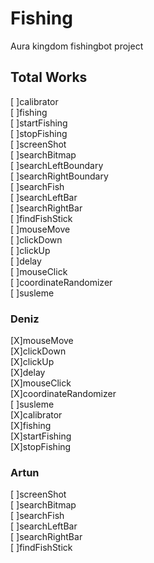 # Fishing
Aura kingdom fishingbot project  

## Total Works
 [ ]calibrator  
 [ ]fishing  
 [ ]startFishing  
 [ ]stopFishing  
 [ ]screenShot  
 [ ]searchBitmap  
 [ ]searchLeftBoundary  
 [ ]searchRightBoundary  
 [ ]searchFish  
 [ ]searchLeftBar  
 [ ]searchRightBar  
 [ ]findFishStick  
 [ ]mouseMove  
 [ ]clickDown  
 [ ]clickUp  
 [ ]delay  
 [ ]mouseClick  
 [ ]coordinateRandomizer  
 [ ]susleme  

### Deniz
 [X]mouseMove  
 [X]clickDown  
 [X]clickUp  
 [X]delay  
 [X]mouseClick  
 [X]coordinateRandomizer  
 [ ]susleme  
 [X]calibrator  
 [X]fishing  
 [X]startFishing  
 [X]stopFishing  

### Artun
 [ ]screenShot  
 [ ]searchBitmap  
 [ ]searchFish  
 [ ]searchLeftBar  
 [ ]searchRightBar  
 [ ]findFishStick  
